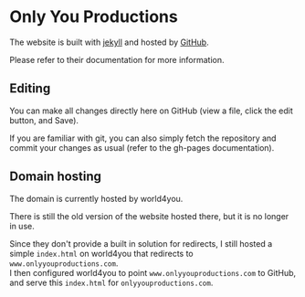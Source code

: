 # Only You Productions

The website is built with [jekyll](http://jekyllrb.com/) and hosted by
[GitHub](https://pages.github.com/).

Please refer to their documentation for more information.

## Editing

You can make all changes directly here on GitHub (view a file, click the edit
button, and Save).

If you are familiar with git, you can also simply fetch the repository and
commit your changes as usual (refer to the gh-pages documentation).


## Domain hosting

The domain is currently hosted by world4you.

There is still the old version of the website hosted there, but it is no longer
in use.

Since they don't provide a built in solution for redirects, I still hosted
a simple `index.html` on world4you that redirects to
`www.onlyyouproductions.com`.  
I then configured world4you to point `www.onlyyouproductions.com` to GitHub,
and serve this `index.html` for `onlyyouproductions.com`.
